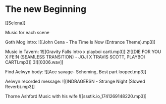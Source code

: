 # The new Beginning

[[Selena]]

Music for each scene

Goth Mog intro:
![[John Cena - The Time Is Now (Entrance Theme).mp3]]

Music in Tavern:
1![[Gravity Falls Intro x playboi carti.mp3]]
2![[DIE FOR YOU X FE!N (SEAMLESS TRANSITION) - JOJI X TRAVIS SCOTT, PLAYBOI CARTI.mp3]]
3![[0306.wav]]

Find Aelwyn body:
![[Ace savage- Scheming, Best part looped.mp3]]

Aelwyn recorded message:
![[INDRAGERSN - Strange Night (Slowed  Reverb).mp3]]

Thorne Ashford Music with his wife
![[ssstik.io_1741269148220.mp3]]

